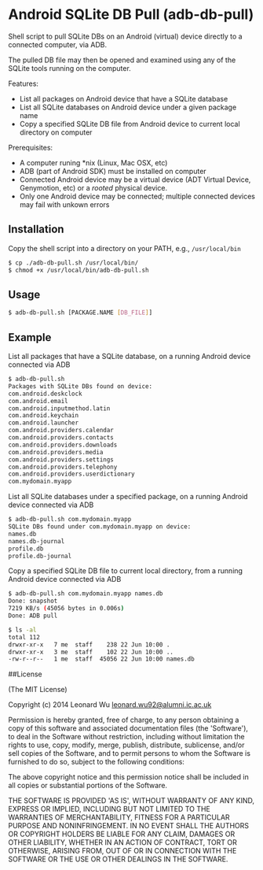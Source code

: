 # Android SQLite DB Pull (adb-db-pull)

Shell script to pull SQLite DBs on an Android (virtual) device directly to a connected computer, via ADB.

The pulled DB file may then be opened and examined using any of the SQLite tools running on the computer.


Features:
* List all packages on Android device that have a SQLite database
* List all SQLite databases on Android device under a given package name
* Copy a specified SQLite DB file from Android device to current local directory on computer


Prerequisites:

* A computer runing *nix (Linux, Mac OSX, etc)
* ADB (part of Android SDK) must be installed on computer
* Connected Android device may be a virtual device (ADT Virtual Device, Genymotion, etc) or a _rooted_ physical device.
* Only one Android device may be connected; multiple connected devices may fail with unkown errors


## Installation

Copy the shell script into a directory on your PATH, e.g., `/usr/local/bin`

```sh
$ cp ./adb-db-pull.sh /usr/local/bin/
$ chmod +x /usr/local/bin/adb-db-pull.sh
``` 

## Usage

```sh
$ adb-db-pull.sh [PACKAGE.NAME [DB_FILE]]
```


## Example

List all packages that have a SQLite database, on a running Android device connected via ADB
```sh
$ adb-db-pull.sh
Packages with SQLite DBs found on device:
com.android.deskclock
com.android.email
com.android.inputmethod.latin
com.android.keychain
com.android.launcher
com.android.providers.calendar
com.android.providers.contacts
com.android.providers.downloads
com.android.providers.media
com.android.providers.settings
com.android.providers.telephony
com.android.providers.userdictionary
com.mydomain.myapp
```


List all SQLite databases under a specified package, on a running Android device connected via ADB
```sh
$ adb-db-pull.sh com.mydomain.myapp
SQLite DBs found under com.mydomain.myapp on device:
names.db
names.db-journal
profile.db
profile.db-journal
```


Copy a specified SQLite DB file to current local directory, from a running Android device connected via ADB
```sh
$ adb-db-pull.sh com.mydomain.myapp names.db
Done: snapshot
7219 KB/s (45056 bytes in 0.006s)
Done: ADB pull

$ ls -al
total 112
drwxr-xr-x   7 me  staff    238 22 Jun 10:00 .
drwxr-xr-x   3 me  staff    102 22 Jun 10:00 ..
-rw-r--r--   1 me  staff  45056 22 Jun 10:00 names.db
```


##License

(The MIT License)

Copyright (c) 2014 Leonard Wu <leonard.wu92@alumni.ic.ac.uk>

Permission is hereby granted, free of charge, to any person obtaining a copy of this software and associated documentation files (the 'Software'), to deal in the Software without restriction, including without limitation the rights to use, copy, modify, merge, publish, distribute, sublicense, and/or sell copies of the Software, and to permit persons to whom the Software is furnished to do so, subject to the following conditions:

The above copyright notice and this permission notice shall be included in all copies or substantial portions of the Software.

THE SOFTWARE IS PROVIDED 'AS IS', WITHOUT WARRANTY OF ANY KIND, EXPRESS OR IMPLIED, INCLUDING BUT NOT LIMITED TO THE WARRANTIES OF MERCHANTABILITY, FITNESS FOR A PARTICULAR PURPOSE AND NONINFRINGEMENT. IN NO EVENT SHALL THE AUTHORS OR COPYRIGHT HOLDERS BE LIABLE FOR ANY CLAIM, DAMAGES OR OTHER LIABILITY, WHETHER IN AN ACTION OF CONTRACT, TORT OR OTHERWISE, ARISING FROM, OUT OF OR IN CONNECTION WITH THE SOFTWARE OR THE USE OR OTHER DEALINGS IN THE SOFTWARE.
